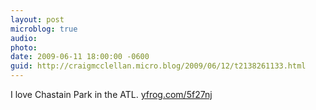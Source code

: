 ```yaml
---
layout: post
microblog: true
audio: 
photo: 
date: 2009-06-11 18:00:00 -0600
guid: http://craigmcclellan.micro.blog/2009/06/12/t2138261133.html
---
```

I love Chastain Park in the ATL.  [yfrog.com/5f27nj](http://yfrog.com/5f27nj)
